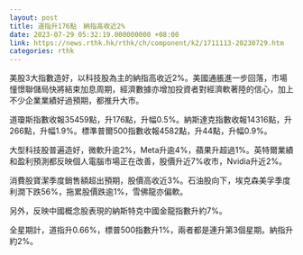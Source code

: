 ```yaml
---
layout: post
title: 道指升176點　納指高收近2%
date: 2023-07-29 05:32:19.000000000 +08:00
link: https://news.rthk.hk/rthk/ch/component/k2/1711113-20230729.htm
categories: rthk
---
```


美股3大指數造好，以科技股為主的納指高收近2%。美國通脹進一步回落，市場憧憬聯儲局快將結束加息周期，經濟數據亦增加投資者對經濟軟著陸的信心，加上不少企業業績好過預期，都推升大市。

道瓊斯指數收報35459點，升176點，升幅0.5%。納斯達克指數收報14316點，升266點，升幅1.9%。標準普爾500指數收報4582點，升44點，升幅0.9%。

大型科技股普遍造好，微軟升逾2%，Meta升逾4%，蘋果升超過1%。英特爾業績和盈利預測都反映個人電腦市場正在改善，股價升近7%收市，Nvidia升近2%。

消費股寶潔季度銷售額超出預期，股價高收近3%。石油股向下，埃克森美孚季度利潤下跌56%，拖累股價跌逾1%，雪佛龍亦偏軟。

另外，反映中國概念股表現的納斯特克中國金龍指數升約7%。

全星期計，道指升0.66%，標普500指數升1%，兩者都是連升第3個星期。納指升約2%。
